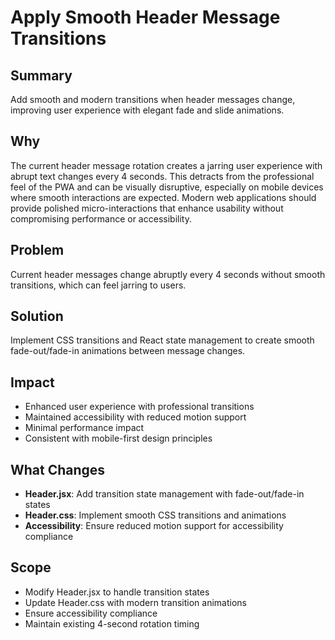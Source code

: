 # Apply Smooth Header Message Transitions

## Summary
Add smooth and modern transitions when header messages change, improving user experience with elegant fade and slide animations.

## Why
The current header message rotation creates a jarring user experience with abrupt text changes every 4 seconds. This detracts from the professional feel of the PWA and can be visually disruptive, especially on mobile devices where smooth interactions are expected. Modern web applications should provide polished micro-interactions that enhance usability without compromising performance or accessibility.

## Problem
Current header messages change abruptly every 4 seconds without smooth transitions, which can feel jarring to users.

## Solution
Implement CSS transitions and React state management to create smooth fade-out/fade-in animations between message changes.

## Impact
- Enhanced user experience with professional transitions
- Maintained accessibility with reduced motion support
- Minimal performance impact
- Consistent with mobile-first design principles

## What Changes
- **Header.jsx**: Add transition state management with fade-out/fade-in states
- **Header.css**: Implement smooth CSS transitions and animations
- **Accessibility**: Ensure reduced motion support for accessibility compliance

## Scope
- Modify Header.jsx to handle transition states
- Update Header.css with modern transition animations
- Ensure accessibility compliance
- Maintain existing 4-second rotation timing